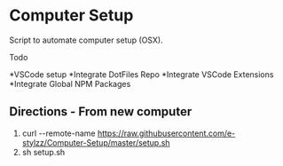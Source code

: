 # Computer Setup

Script to automate computer setup (OSX).

Todo

*VSCode setup
*Integrate DotFiles Repo
*Integrate VSCode Extensions
*Integrate Global NPM Packages


## Directions - From new computer

1. curl --remote-name https://raw.githubusercontent.com/e-stylzz/Computer-Setup/master/setup.sh
2. sh setup.sh
